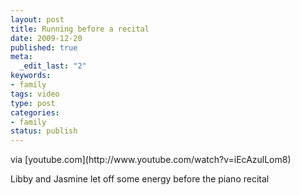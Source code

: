 ```yaml
--- 
layout: post
title: Running before a recital
date: 2009-12-20
published: true
meta: 
  _edit_last: "2"
keywords: 
- family
tags: video
type: post
categories: 
- family
status: publish
---
```

<div class="posterous_bookmarklet_entry">     <div class="posterous_quote_citation">via [youtube.com](http://www.youtube.com/watch?v=iEcAzulLom8)</div> 

Libby and Jasmine let off some energy before the piano recital

</div>
